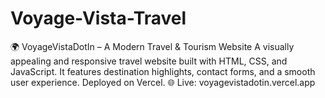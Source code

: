 # Voyage-Vista-Travel
🌍 VoyageVistaDotIn – A Modern Travel &amp; Tourism Website A visually appealing and responsive travel website built with HTML, CSS, and JavaScript. It features destination highlights, contact forms, and a smooth user experience. Deployed on Vercel.  🌐 Live: voyagevistadotin.vercel.app
